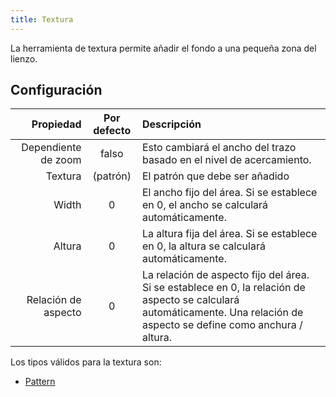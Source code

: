 ```yaml
---
title: Textura
---
```


La herramienta de textura permite añadir el fondo a una pequeña zona del lienzo.

## Configuración

|           Propiedad |         Por defecto         | Descripción                                                                                                                                                                                                               |
| ------------------: | :-------------------------: | :------------------------------------------------------------------------------------------------------------------------------------------------------------------------------------------------------------------------ |
| Dependiente de zoom |            falso            | Esto cambiará el ancho del trazo basado en el nivel de acercamiento.                                                                                                                                      |
|             Textura | (patrón) | El patrón que debe ser añadido                                                                                                                                                                                            |
|               Width |              0              | El ancho fijo del área. Si se establece en 0, el ancho se calculará automáticamente.                                                                                                      |
|              Altura |              0              | La altura fija del área. Si se establece en 0, la altura se calculará automáticamente.                                                                                                    |
| Relación de aspecto |              0              | La relación de aspecto fijo del área. Si se establece en 0, la relación de aspecto se calculará automáticamente. Una relación de aspecto se define como anchura / altura. |

Los tipos válidos para la textura son:

- [Pattern](../../background#pattern)
